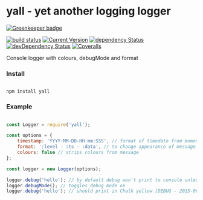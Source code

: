 # yall - yet another logging logger

[![Greenkeeper badge](https://badges.greenkeeper.io/simon-p-r/yall.svg)](https://greenkeeper.io/)

[![build status](https://travis-ci.org/simon-p-r/yall.svg?branch=master)](https://travis-ci.org/simon-p-r/yall)
[![Current Version](https://img.shields.io/npm/v/yall.svg?maxAge=1000)](https://www.npmjs.org/package/yall)
[![dependency Status](https://img.shields.io/david/simon-p-r/yall.svg?maxAge=1000)](https://david-dm.org/simon-p-r/yall)
[![devDependency Status](https://img.shields.io/david/dev/simon-p-r/yall.svg?maxAge=1000)](https://david-dm.org/simon-p-r/yall?type=dev)
[![Coveralls](https://img.shields.io/coveralls/simon-p-r/yall.svg?maxAge=1000)](https://coveralls.io/github/simon-p-r/yall)

Console logger with colours, debugMode and format

### Install

````ShellSession

npm install yall

````

### Example

```js

const Logger = require('yall');

const options = {
    timestamp: 'YYYY-MM-DD-HH:mm:SSS', // format of timedate from momentjs
    format: ':level - :ts - :data', // to change appearance of message and order they appear in
    colours: false // strips colours from message
};

const logger = new Logger(options);

logger.debug('hello'); // by default debug won't print to console unless process.env.NODE_ENV is set to 'debug' or debugMode method is called like below
logger.debugMode(); // toggles debug mode on
logger.debug('hello'); // should print in Chalk yellow [DEBUG - 2015-06-01-09:02:123 - hello]

```
